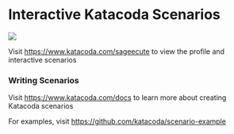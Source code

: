 # Interactive Katacoda Scenarios

[![](http://shields.katacoda.com/katacoda/sageecute/count.svg)](https://www.katacoda.com/sageecute "Get your profile on Katacoda.com")

Visit https://www.katacoda.com/sageecute to view the profile and interactive scenarios

### Writing Scenarios
Visit https://www.katacoda.com/docs to learn more about creating Katacoda scenarios

For examples, visit https://github.com/katacoda/scenario-example
